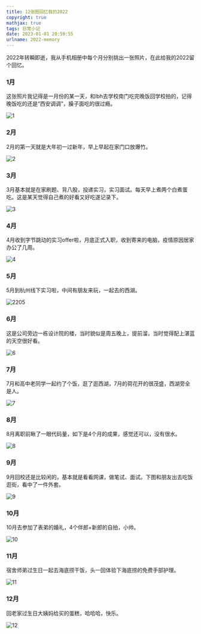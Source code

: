 ```yaml
---
title: 12张图回忆我的2022
copyright: true
mathjax: true
tags: 日常小记
date: 2023-01-01 20:59:55
urlname: 2022-memory
---
```


2022年转瞬即逝，我从手机相册中每个月分别挑出一张照片，在此给我的2022留个回忆。

<!--more-->

### 1月

这张照片我记得是一月份的某一天，和lbh去学校南门吃完晚饭回学校拍的，记得晚饭吃的还是“西安调调”，臊子面吃的很过瘾。

![1](https://yaxingfang-typora.oss-cn-hangzhou.aliyuncs.com/1.JPG)

### 2月

2月的第一天就是大年初一过新年，早上早起在家门口放爆竹。

![2](https://yaxingfang-typora.oss-cn-hangzhou.aliyuncs.com/2.jpg)

### 3月

3月基本就是在家刷题、背八股，投递实习，实习面试。每天早上煮两个白煮蛋吃。这是某天觉得自己煮的好看又好吃遂记录下。

![3](https://yaxingfang-typora.oss-cn-hangzhou.aliyuncs.com/3.JPG)

### 4月

4月收到字节跳动的实习offer啦，月底正式入职，收到寄来的电脑，疫情原因居家办公了几周。

![4](https://yaxingfang-typora.oss-cn-hangzhou.aliyuncs.com/4.jpg)

### 5月

5月到杭州线下实习啦，中间有朋友来玩，一起去的西湖。

![2205](https://yaxingfang-typora.oss-cn-hangzhou.aliyuncs.com/2205.jpg)

### 6月

这是公司旁边一栋设计院的楼，当时貌似是周五晚上，提前溜，当时觉得配上湛蓝的天空很好看。

![6](https://yaxingfang-typora.oss-cn-hangzhou.aliyuncs.com/6.JPG)

### 7月

7月和高中老同学一起约了个饭，逛了逛西湖，7月的荷花开的很茂盛，西湖旁全是人。

![7](https://yaxingfang-typora.oss-cn-hangzhou.aliyuncs.com/7.JPG)

### 8月

8月离职前瞅了一眼代码量，如下是4个月的成果，感觉还可以，没有很水。

![8](https://yaxingfang-typora.oss-cn-hangzhou.aliyuncs.com/8.jpg)

### 9月

9月回校还是比较闲的，基本就是看看网课，做笔试、面试。下图和朋友出去吃饭逛街，看中了一件外套。

![9](https://yaxingfang-typora.oss-cn-hangzhou.aliyuncs.com/9.JPG)

### 10月

10月去参加了表弟的婚礼，4个伴郎+新郎的自拍，小帅。

![10](https://yaxingfang-typora.oss-cn-hangzhou.aliyuncs.com/10.JPG)

### 11月

宿舍师弟过生日一起去海底捞干饭，头一回体验下海底捞的免费手部护理。

![11](https://yaxingfang-typora.oss-cn-hangzhou.aliyuncs.com/11.JPG)

### 12月

回老家过生日大姨妈给买的蛋糕，哈哈哈，快乐。

![12](https://yaxingfang-typora.oss-cn-hangzhou.aliyuncs.com/12.jpg)
